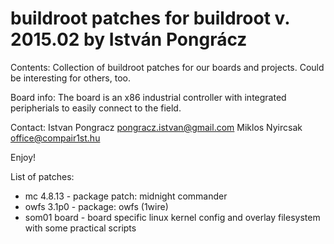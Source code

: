 # buildroot patches for buildroot v. 2015.02 by István Pongrácz

Contents:
  Collection of buildroot patches for our boards and projects.
  Could be interesting for others, too.

Board info:
  The board is an x86 industrial controller with integrated 
  peripherials to easily connect to the field.

Contact: 
  Istvan Pongracz  <pongracz.istvan@gmail.com>
  Miklos Nyircsak  <office@compair1st.hu>

Enjoy!

List of patches:
- mc 4.8.13     - package patch: midnight commander
- owfs  3.1p0   - package: owfs (1wire)
- som01 board   - board specific linux kernel config and overlay filesystem 
                  with some practical scripts
